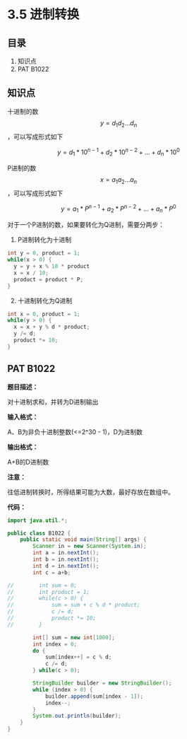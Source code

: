 # 3.5 进制转换

## 目录

1. 知识点
2. PAT B1022



## 知识点

十进制的数$$y=d_1d_2...d_n$$，可以写成形式如下

$$y=d_1*10^{n-1}+d_2*10^{n-2}+...+d_n*10^0$$

P进制的数$$x=a_1a_2...a_n$$，可以写成形式如下

$$y=a_1*P^{n-1}+a_2*P^{n-2}+...+a_n*P^0$$

对于一个P进制的数，如果要转化为Q进制，需要分两步：

1. P进制转化为十进制

```java
int y = 0, product = 1;
while(x > 0) {
  y = y + x % 10 * product
  x = x / 10;
  product = product * P;
}
```



2. 十进制转化为Q进制

```java
int x = 0, product = 1;
while(y > 0) {
  x = x + y % d * product;
  y /= d;
  product *= 10;
}
```



## PAT B1022

**题目描述：**

对十进制求和，并转为D进制输出

**输入格式：**

A、B为非负十进制整数(<=2^30 - 1)，D为进制数

**输出格式：**

A+B的D进制数

**注意：**

往低进制转换时，所得结果可能为大数，最好存放在数组中。

**代码：**

```java
import java.util.*;

public class B1022 {
    public static void main(String[] args) {
        Scanner in = new Scanner(System.in);
        int a = in.nextInt();
        int b = in.nextInt();
        int d = in.nextInt();
        int c = a+b;

//        int sum = 0;
//        int product = 1;
//        while(c > 0) {
//            sum = sum + c % d * product;
//            c /= d;
//            product *= 10;
//        }

        int[] sum = new int[1000];
        int index = 0;
        do {
            sum[index++] = c % d;
            c /= d;
        } while(c > 0);

        StringBuilder builder = new StringBuilder();
        while (index > 0) {
            builder.append(sum[index - 1]);
            index--;
        }
        System.out.println(builder);
    }
}
```




